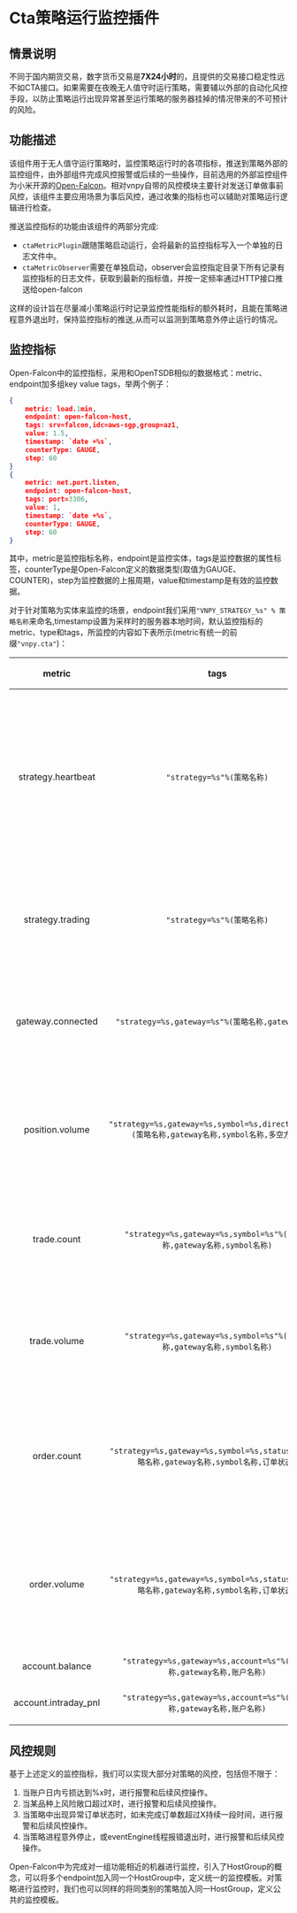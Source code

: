 # Cta策略运行监控插件
## 情景说明
不同于国内期货交易，数字货币交易是**7X24小时**的，且提供的交易接口稳定性远不如CTA接口。如果需要在夜晚无人值守时运行策略，需要辅以外部的自动化风控手段，以防止策略运行出现异常甚至运行策略的服务器挂掉的情况带来的不可预计的风险。
## 功能描述
该组件用于无人值守运行策略时，监控策略运行时的各项指标，推送到策略外部的监控组件，由外部组件完成风控报警或后续的一些操作，目前选用的外部监控组件为小米开源的[Open-Falcon](https://github.com/open-falcon/falcon-plus)。相对vnpy自带的风控模块主要针对发送订单做事前风控，该组件主要应用场景为事后风控，通过收集的指标也可以辅助对策略运行逻辑进行检查。

推送监控指标的功能由该组件的两部分完成:
- `ctaMetricPlugin`跟随策略启动运行，会将最新的监控指标写入一个单独的日志文件中。
- `ctaMetricObserver`需要在单独启动，observer会监控指定目录下所有记录有监控指标的日志文件，获取到最新的指标值，并按一定频率通过HTTP接口推送给open-falcon

这样的设计旨在尽量减小策略运行时记录监控性能指标的额外耗时，且能在策略进程意外退出时，保持监控指标的推送,从而可以监测到策略意外停止运行的情况。
## 监控指标
Open-Falcon中的监控指标，采用和OpenTSDB相似的数据格式：metric、endpoint加多组key value tags，举两个例子：
```json
{
    metric: load.1min,
    endpoint: open-falcon-host,
    tags: srv=falcon,idc=aws-sgp,group=az1,
    value: 1.5,
    timestamp: `date +%s`,
    counterType: GAUGE,
    step: 60
}
{
    metric: net.port.listen,
    endpoint: open-falcon-host,
    tags: port=3306,
    value: 1,
    timestamp: `date +%s`,
    counterType: GAUGE,
    step: 60
}
```
其中，metric是监控指标名称，endpoint是监控实体，tags是监控数据的属性标签，counterType是Open-Falcon定义的数据类型(取值为GAUGE、COUNTER)，step为监控数据的上报周期，value和timestamp是有效的监控数据。

对于针对策略为实体来监控的场景，endpoint我们采用```"VNPY_STRATEGY_%s" % 策略名称```来命名,timestamp设置为采样时的服务器本地时间，默认监控指标的metric、type和tags，所监控的内容如下表所示(metric有统一的前缀`"vnpy.cta"`)：

| metric | tags | 监控内容 | type | 
| :-: | :-: | :-: | :-: |
| strategy.heartbeat | `"strategy=%s"%(策略名称)` | 策略心跳，说明策略进程在正常运行并记录监控指标，如果策略正常停止，该项会变为0 | COUNTER |
| strategy.trading | `"strategy=%s"%(策略名称)` | 策略是否处于交易状态,1表示处于交易状态,0表示不处于 | GAUGE |
| gateway.connected | `"strategy=%s,gateway=%s"%(策略名称,gateway名称)` | gateway的连接状态,1表示正常连接,0表示连接方向 | GAUGE |
| position.volume | `"strategy=%s,gateway=%s,symbol=%s,direction=%s"%(策略名称,gateway名称,symbol名称,多空方向)` | 按所属策略、交易合约和多空方向分组后，每组的持仓量 | GAUGE |
| trade.count | `"strategy=%s,gateway=%s,symbol=%s"%(策略名称,gateway名称,symbol名称)` | 按所属策略和交易合约分组后，每组的成交数 | GAUGE |
| trade.volume | `"strategy=%s,gateway=%s,symbol=%s"%(策略名称,gateway名称,symbol名称)` | 按所属策略和交易合约分组后，每组的成交volume | GAUGE |
| order.count | `"strategy=%s,gateway=%s,symbol=%s,status=%s"%(策略名称,gateway名称,symbol名称,订单状态)` | 按所属策略、订单状态和交易合约分组后，每组的订单数 | GAUGE |
| order.volume | `"strategy=%s,gateway=%s,symbol=%s,status=%s"%(策略名称,gateway名称,symbol名称,订单状态)` | 按所属策略、订单状态和交易合约分组后，每组的订单volume | GAUGE |
| account.balance | `"strategy=%s,gateway=%s,account=%s"%(策略名称,gateway名称,账户名称)` | 账户净值 | GAUGE |
| account.intraday_pnl | `"strategy=%s,gateway=%s,account=%s"%(策略名称,gateway名称,账户名称)` | 账户日内浮动盈亏 | GAUGE |

## 风控规则

基于上述定义的监控指标，我们可以实现大部分对策略的风控，包括但不限于：
1. 当账户日内亏损达到%x时，进行报警和后续风控操作。
2. 当某品种上风险敞口超过X时，进行报警和后续风控操作。
3. 当策略中出现异常订单状态时，如未完成订单数超过X持续一段时间，进行报警和后续风控操作。
4. 当策略进程意外停止，或eventEngine线程报错退出时，进行报警和后续风控操作。

Open-Falcon中为完成对一组功能相近的机器进行监控，引入了HostGroup的概念，可以将多个endpoint加入同一个HostGroup中，定义统一的监控模板。对策略进行监控时，我们也可以同样的将同类别的策略加入同一HostGroup，定义公共的监控模板。

